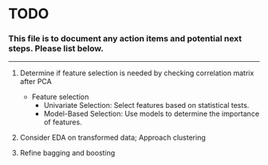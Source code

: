 # TODO

### This file is to document any action items and potential next steps. Please list below.

---

1. Determine if feature selection is needed by checking correlation matrix after PCA
    - Feature selection
        - Univariate Selection: Select features based on statistical tests.
        - Model-Based Selection: Use models to determine the importance of features.

2. Consider EDA on transformed data; Approach clustering

3. Refine bagging and boosting

